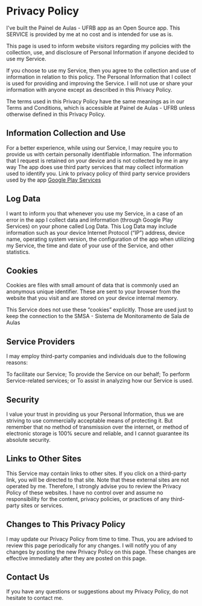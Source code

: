 # Privacy Policy
I've built the Painel de Aulas - UFRB app as an Open Source app. This SERVICE is provided by me at no cost and is intended for use as is.

This page is used to inform website visitors regarding my policies with the collection, use, and disclosure of Personal Information if anyone decided to use my Service.

If you choose to use my Service, then you agree to the collection and use of information in relation to this policy. The Personal Information that I collect is used for providing and improving the Service. I will not use or share your information with anyone except as described in this Privacy Policy.

The terms used in this Privacy Policy have the same meanings as in our Terms and Conditions, which is accessible at  Painel de Aulas - UFRB unless otherwise defined in this Privacy Policy.

## Information Collection and Use

For a better experience, while using our Service, I may require you to provide us with certain personally identifiable information. The information that I request is retained on your device and is not collected by me in any way
The app does use third party services that may collect information used to identify you.
Link to privacy policy of third party service providers used by the app
[Google Play Services](https://www.google.com/policies/privacy/)

## Log Data

I want to inform you that whenever you use my Service, in a case of an error in the app I collect data and information (through Google Play Services) on your phone called Log Data. This Log Data may include information such as your device Internet Protocol (“IP”) address, device name, operating system version, the configuration of the app when utilizing my Service, the time and date of your use of the Service, and other statistics.

## Cookies

Cookies are files with small amount of data that is commonly used an anonymous unique identifier. These are sent to your browser from the website that you visit and are stored on your device internal memory.

This Service does not use these “cookies” explicitly. Those are used just to keep the connection to the SMSA - Sistema de Monitoramento de Sala de Aulas

## Service Providers

I may employ third-party companies and individuals due to the following reasons:

To facilitate our Service;
To provide the Service on our behalf;
To perform Service-related services; or
To assist in analyzing how our Service is used.

## Security

I value your trust in providing us your Personal Information, thus we are striving to use commercially acceptable means of protecting it. But remember that no method of transmission over the internet, or method of electronic storage is 100% secure and reliable, and I cannot guarantee its absolute security.

## Links to Other Sites

This Service may contain links to other sites. If you click on a third-party link, you will be directed to that site. Note that these external sites are not operated by me. Therefore, I strongly advise you to review the Privacy Policy of these websites. I have no control over and assume no responsibility for the content, privacy policies, or practices of any third-party sites or services.

## Changes to This Privacy Policy

I may update our Privacy Policy from time to time. Thus, you are advised to review this page periodically for any changes. I will notify you of any changes by posting the new Privacy Policy on this page. These changes are effective immediately after they are posted on this page.

## Contact Us

If you have any questions or suggestions about my Privacy Policy, do not hesitate to contact me.

